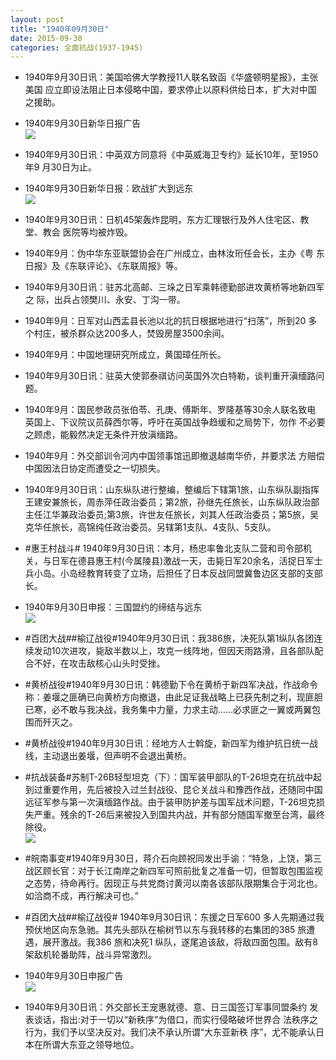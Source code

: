 ```yaml
---
layout: post
title: "1940年09月30日"
date: 2015-09-30
categories: 全面抗战(1937-1945)
---
```


<meta name="referrer" content="no-referrer" />

- 1940年9月30日讯：美国哈佛大学教授11人联名致函《华盛顿明星报》，主张美国 应立即设法阻止日本侵略中国，要求停止以原料供给日本，扩大对中国 之援助。 

- 1940年9月30日新华日报广告 <br/><img src="https://ww1.sinaimg.cn/large/aca367d8jw1ewku7rw2btj206m0dwdgi.jpg" />

- 1940年9月30日讯：中英双方同意将《中英威海卫专约》延长10年，至1950年9 月30日为止。 

- 1940年9月30日新华日报：欧战扩大到远东 <br/><img src="https://ww1.sinaimg.cn/large/aca367d8jw1ewksggjwlvj210m0hq44h.jpg" />

- 1940年9月30日讯：日机45架轰炸昆明，东方汇理银行及外人住宅区、教堂、教会 医院等均被炸毁。 

- 1940年9月：伪中华东亚联盟协会在广州成立，由林汝珩任会长，主办《粤 东日报》及《东联评论》、《东联周报》等。 

- 1940年9月30日讯：驻苏北高邮、三垛之日军乘韩德勤部进攻黄桥等地新四军之 际，出兵占领樊川、永安、丁沟一带。 

- 1940年9月：日军对山西盂县长池以北的抗日根据地进行“扫荡”，所到20 多个村庄，被杀群众达200多人，焚毁房屋3500余间。 

- 1940年9月：中国地理研究所成立，黄国璋任所长。 

- 1940年9月30日讯：驻英大使郭泰祺访问英国外次白特勒，谈判重开滇缅路问题。 

- 1940年9月：国民参政员张伯苓、孔庚、傅斯年、罗隆基等30余人联名致电 英国上、下议院议员薛西尔等，呼吁在英国战争趋缓和之局势下，勿作 不必要之顾虑，能毅然决定无条件开放滇缅路。 

- 1940年9月：外交部训令河内中国领事馆迅即撤退越南华侨，并要求法 方赔偿中国因法日协定而遭受之一切损失。 

- 1940年9月30日讯：山东纵队进行整编，整编后下辖第1旅，山东纵队副指挥王建安兼旅长，周赤萍任政治委员；第2旅，孙继先任旅长，山东纵队政治部主任江华兼政治委员;第3旅，许世友任旅长，刘其人任政治委员；第5旅，吴克华任旅长，高锦纯任政治委员。另辖第1支队、4支队、5支队。 

- #惠王村战斗# 1940年9月30日讯：本月，杨忠率鲁北支队二营和司令部机关，与日军在德县惠王村(今属陵县)激战一天，击毙日军20余名，活捉日军士兵小岛。小岛经教育转变了立场，后担任了日本反战同盟冀鲁边区支部的支部长。 

- 1940年9月30日申报：三国盟约的缔结与远东 <br/><img src="https://ww3.sinaimg.cn/large/aca367d8jw1ewkcv2uy5zj20p40y5h6j.jpg" />

- #百团大战##榆辽战役#1940年9月30日讯：我386旅，决死队第1纵队各团连续发动10次进攻，毙敌半数以上，攻克一线阵地，但因天雨路滑，且各部队配合不好，在攻击敌核心山头时受挫。 

- #黄桥战役#1940年9月30日讯：韩德勤下令在黄桥于新四军决战，作战命令称：姜堰之匪确已向黄桥方向撤退，由此足证我战略上已获先制之利，现匪胆已寒，必不敢与我决战，我务集中力量，力求主动…...必求匪之一翼或两翼包围而歼灭之。 

- #黄桥战役#1940年9月30日讯：经地方人士斡旋，新四军为维护抗日统一战线，主动退出姜堰，但声明不会退出黄桥。 

- #抗战装备#苏制T-26B轻型坦克（下）：国军装甲部队的T-26坦克在抗战中起到过重要作用，先后被投入过兰封战役、昆仑关战斗和豫西作战，还随同中国远征军参与第一次滇缅路作战。由于装甲防护差与国军战术问题，T-26坦克损失严重。残余的T-26后来被投入到国共内战，并有部分随国军撤至台湾，最终除役。 <br/><img src="https://ww4.sinaimg.cn/large/aca367d8jw1ewk8yli8t7j20fa2nmx04.jpg" />

- #皖南事变#1940年9月30日，蒋介石向顾祝同发出手谕：“特急，上饶，第三战区顾长官：对于长江南岸之新四军可照前批复之准备一切，但暂取包围监视之态势，待命再行。因现正与共党商讨黄河以南各该部队限期集合于河北也。如洽商不成，再行解决可也。” 

- #百团大战##榆辽战役# 1940年9月30日讯：东援之日军600 多人先期通过我预伏地区向东急驰。其先头部队在榆树节以东与我转移的右集团的385 旅遭遇，展开激战。我386 旅和决死1 纵队，遂尾追该敌，将敌四面包围。敌有8 架敌机轮番助阵，战斗异常激烈。 

- 1940年9月30日申报广告 <br/><img src="https://ww3.sinaimg.cn/large/aca367d8jw1ewk46luwfxj208q0hiq57.jpg" />

- 1940年9月30日讯：外交部长王宠惠就德、意、日三国签订军事同盟条约 发表谈话，指出:对于一切以“新秩序”为借口，而实行侵略破坏世界合 法秩序之行为，我们予以坚决反对。我们决不承认所谓“大东亚新秩 序”，尤不能承认日本在所谓大东亚之领导地位。 

